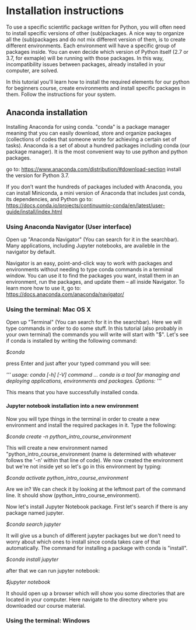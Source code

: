 # Installation instructions 
To use a specific scientific package written for Python, you will often need to install specific versions of other (sub)packages. A nice way to organize all the (sub)packages and do not mix different version of them, is to create different environments. Each environment will have a specific group of packages inside. You can even decide which version of Python itself (2.7 or 3.7, for exmaple) will be running with those packages. In this way, incompatibility issues between packages, already installed in your computer, are solved.

In this tutorial you'll learn how to install the required elements for our python for beginners course, create environments and install specific packages in them. Follow the instructions for your system.


## Anaconda installation
Installing Anaconda for using conda. "conda" is a package manager meaning that you can easily download, store and organize packages (collections of codes that someone wrote for achieving a certain set of tasks). Anaconda is a set of about a hundred packages including conda (our package manager). It is the most convenient way to use python and python packages.

go to: https://www.anaconda.com/distribution/#download-section
install the version for Python 3.7.

If you don’t want the hundreds of packages included with Anaconda, you can install Miniconda, a mini version of Anaconda that includes just conda, its dependencies, and Python
go to: https://docs.conda.io/projects/continuumio-conda/en/latest/user-guide/install/index.html


### Using Anaconda Navigator (User interface)
Open up "Anaconda Navigator" (You can search for it in the searchbar).
Many applications, including Jupyter notebooks, are availeble in the navigator by default.

Navigator is an easy, point-and-click way to work with packages and environments without needing to type conda commands in a terminal window. You can use it to find the packages you want, install them in an environment, run the packages, and update them – all inside Navigator.
To learn more how to use it,
go to: https://docs.anaconda.com/anaconda/navigator/


### Using the terminal: Mac OS X
Open up "Terminal" (You can search for it in the searchbar). Here we will type commands in order to do some stuff. In this tutorial (also probably in your own terminal) the commands you will write will start with "$". Let's see if conda is installed by writing the following command:

*$conda*

press Enter and just after your typed command you will see: 

*'''
usage: conda [-h] [-V] command ...
conda is a tool for managing and deploying applications, environments and packages.
Options:
'''*

This means that you have successfully installed conda.

#### Jupyter notebook installation into a new environment
Now you will type things in the terminal in order to create a new environment and install the required packages in it. Type the following:

*$conda create -n python_intro_course_environment*

This will create a new environment named "python_intro_course_environment (name is determined with whatever follows the '-n' within that line of code). We now created the environment but we're not inside yet so let's go in this environment by  typing:

*$conda activate python_intro_course_environment*

Are we in? We can check it by looking at the leftmost part of the command line. It should show (python_intro_course_environment).

Now let's install Jupyter Notebook package. First let's search if there is any package named jupyter. 

*$conda search jupyter*

It will give us a bunch of different jupyter packages but we don't need to worry about which ones to install since conda takes care of that automatically. The command for installing a package with conda is "install".

*$conda install jupyter*

after that we can run jupyter notebook:

*$jupyter notebook*

It should open up a browser which will show you some directories that are located in your computer. Here navigate to the directory where you downloaded our course material.


### Using the terminal: Windows 
